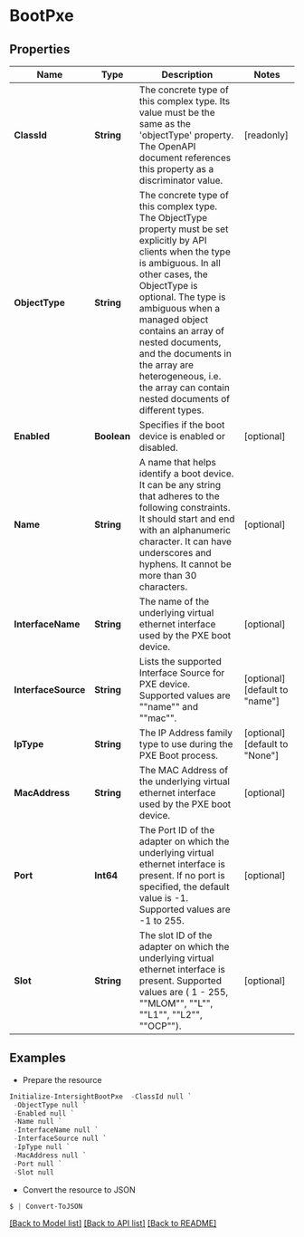 # BootPxe
## Properties

Name | Type | Description | Notes
------------ | ------------- | ------------- | -------------
**ClassId** | **String** | The concrete type of this complex type. Its value must be the same as the &#39;objectType&#39; property. The OpenAPI document references this property as a discriminator value. | [readonly] 
**ObjectType** | **String** | The concrete type of this complex type. The ObjectType property must be set explicitly by API clients when the type is ambiguous. In all other cases, the  ObjectType is optional.  The type is ambiguous when a managed object contains an array of nested documents, and the documents in the array are heterogeneous, i.e. the array can contain nested documents of different types. | 
**Enabled** | **Boolean** | Specifies if the boot device is enabled or disabled. | [optional] 
**Name** | **String** | A name that helps identify a boot device. It can be any string that adheres to the following constraints. It should start and end with an alphanumeric character. It can have underscores and hyphens. It cannot be more than 30 characters. | [optional] 
**InterfaceName** | **String** | The name of the underlying virtual ethernet interface used by the PXE boot device. | [optional] 
**InterfaceSource** | **String** | Lists the supported Interface Source for PXE device. Supported values are &quot;&quot;name&quot;&quot; and &quot;&quot;mac&quot;&quot;. | [optional] [default to "name"]
**IpType** | **String** | The IP Address family type to use during the PXE Boot process. | [optional] [default to "None"]
**MacAddress** | **String** | The MAC Address of the underlying virtual ethernet interface used by the PXE boot device. | [optional] 
**Port** | **Int64** | The Port ID of the adapter on which the underlying virtual ethernet interface is present. If no port is specified, the default value is -1. Supported values are -1 to 255. | [optional] 
**Slot** | **String** | The slot ID of the adapter on which the underlying virtual ethernet interface is present. Supported values are ( 1 - 255, &quot;&quot;MLOM&quot;&quot;, &quot;&quot;L&quot;&quot;, &quot;&quot;L1&quot;&quot;, &quot;&quot;L2&quot;&quot;, &quot;&quot;OCP&quot;&quot;). | [optional] 

## Examples

- Prepare the resource
```powershell
Initialize-IntersightBootPxe  -ClassId null `
 -ObjectType null `
 -Enabled null `
 -Name null `
 -InterfaceName null `
 -InterfaceSource null `
 -IpType null `
 -MacAddress null `
 -Port null `
 -Slot null
```

- Convert the resource to JSON
```powershell
$ | Convert-ToJSON
```

[[Back to Model list]](../README.md#documentation-for-models) [[Back to API list]](../README.md#documentation-for-api-endpoints) [[Back to README]](../README.md)

